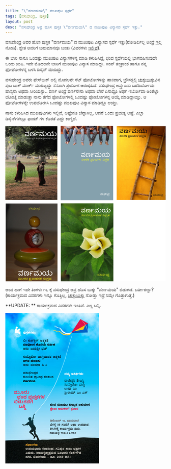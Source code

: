 ```yaml
---
title: "\"ವರ್ಣಮಯ\" ಮುಖಪುಟ ಸ್ಪರ್ಧೆ"
tags: [ವಸುಧೇಂದ್ರ, ಪುಸ್ತಕ]
layout: post
desc: "ವಸುಧೇಂದ್ರ ಅವ್ರ ಹೊಸ ಪುಸ್ತಕ \"ವರ್ಣಮಯ\" ದ ಮುಖಪುಟ ವಿನ್ಯಾಸದ ಸ್ಪರ್ಧೆ ಇತ್ತು." 
---
```

ವಸುದೇಂದ್ರ ಅವರ ಹೊಸ ಪುಸ್ತಕ "ವರ್ಣಮಯ" ದ ಮುಖಪುಟ ವಿನ್ಯಾಸದ ಸ್ಪರ್ಧೆ ಇತ್ತು(ನೋಡಿರ್ಲಿಲ್ಲ ಅಂದ್ರೆ [ಇಲ್ಲಿ](http://www.chukkubukku.com/blog/1353077487) ನೋಡಿ). ಶ್ವೇತ ಅವರಿಗೆ ಬಹುಮಾನವೂ ಬಂತು (ವಿವರಗಳು [ಇಲ್ಲಿವೆ](http://www.chukkubukku.com/blog/1354731398)).

ಈ ಬಾರಿ ನಾನೂ ಒಂದಷ್ಟು ಮುಖಪುಟ ವಿನ್ಯಾಸಗಳನ್ನ ಮಾಡಿ ಕಳುಹಿಸಿದ್ದೆ, ಛಂದ ಸ್ಪರ್ಧೆಯಲ್ಲಿ ಭಾಗವಹಿಸುವುದೇ ಒಂದು ಖುಷಿ. ಇದೇ ಮೊದಲನೇ ಬಾರಿಗೆ ಮುಖಪುಟ ವಿನ್ಯಾಸ ಮಾಡಿದ್ದು. ಗಿಂಪ್ ತಂತ್ರಾಂಶ ಹಾಗೂ ನನ್ನ ಫೋಟೋಗಳನ್ನ ಬಳಸಿ ಡಿಸೈನ್ ಮಾಡಿದ್ದು. 

ವಸುಧೇಂದ್ರ ಅವರು ಫೇಸ್&zwj;ಬುಕ್ ಅಲ್ಲಿ ಮೊದಲನೇ ಸೆಟ್ ಫೋಟೋಗಳನ್ನು ಹಾಕಿದಾಗ, ಬ್ರೌಸರ್&zwj;ನಲ್ಲಿ [ಚುಕ್ಕುಬುಕ್ಕು](http://www.chukkubukku.com/)ವಿನ ಪುಟ ಬುಕ್ ಮಾರ್ಕ್ ಮಾಡಿಟ್ಟದ್ದು ನೆನಪಾಗಿ ಪ್ರಯೋಗ ಆರಂಭಿಸಿದೆ. ವಸುಧೇಂದ್ರ ಅವ್ರು ಏನು ಬರೆದಿರ್ಬೋದು ಹಾಸ್ಯನಾ ಅಥವಾ ಸೀರಿಯಸ್ಸಾ.. ವರ್ಣ ಅಂದ್ರೆ ವರ್ಣನೇನಾ ಅಥವಾ ಬೇರೆ ಏನಾದ್ರೂ ಅರ್ಥ ಇರ್ಬೋದಾ ಅಂತೆಲ್ಲಾ ಯೋಚ್ನೆ ಮಾಡುತ್ತಾ ನಾನು ತೆಗೆದ ಫೋಟೋಗಳಲ್ಲಿ ಒಂದಷ್ಟು ಫೋಟೋಗಳನ್ನ ಆಯ್ಕೆ ಮಾಡಿದ್ದಾಯ್ತು. ಆ ಫೋಟೋಗಳನ್ನೇ ಉಪಯೋಗಿಸಿ ಒಂದಷ್ಟು ಮುಖಪುಟ ವಿನ್ಯಾಸ ಮಾಡಿದ್ದೂ ಆಯ್ತು.

ನಾನು ಕಳುಹಿಸಿದ ಮುಖಪುಟಗಳು ಇಲ್ಲಿವೆ, ಅಷ್ಟೇನೂ ಚೆನ್ನಾಗಿಲ್ಲ, ಆದರೆ ಒಂದು ಪ್ರಯತ್ನ ಅಷ್ಟೆ. ಎಲ್ಲಾ ಡಿಸೈನ್&zwj;ಗಳಲ್ಲೂ ಫಾಂಟ್ ಗಳ ಕೊರತೆ ಎದ್ದು ಕಾಣ್ತಿದೆ.  

![ಮುಖಪುಟ ವಿನ್ಯಾಸಗಳು](/photo/varnamaya-covers.png)

ಅಂದ ಹಾಗೆ ಇದೇ ತಿಂಗಳು ೧೬ ಕ್ಕೆ ವಸುಧೇಂದ್ರ ಅವ್ರ ಹೊಸ ಬುಕ್ಕು "ವರ್ಣಮಯ" ಬಿಡುಗಡೆ. ಬರ್ತೀರಲ್ವಾ? (ಕಾರ್ಯಕ್ರಮದ ವಿವರಗಳು ಇನ್ನೂ ಗೊತ್ತಿಲ್ಲ, [ಚುಕ್ಕುಬುಕ್ಕು](http://www.chukkubukku.com/) ನೋಡ್ತಾ ಇದ್ರೆ ನಿಮ್ಗೇ ಗೊತ್ತಾಗುತ್ತೆ.) 

**UPDATE: **
ಕಾರ್ಯಕ್ರಮದ ವಿವರಗಳು ಇಂತಿವೆ. ಎಲ್ಲ ಬನ್ನಿ.

![ಛಂದ ಇನ್ವೈಟ್](/photo/invitation-chanda.jpg)
